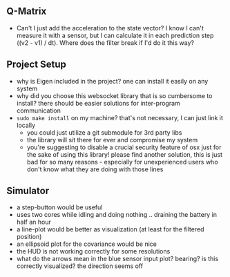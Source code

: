 ## Q-Matrix
- Can't I just add the acceleration to the state vector? I know I can't measure it with a sensor, but I can calculate it in each prediction step ((v2 - v1) / dt). Where does the filter break if I'd do it this way?

## Project Setup
* why is Eigen included in the project? one can install it easily on any system
* why did you choose this websocket library that is so cumbersome to install? there should be easier solutions for inter-program communication
* `sudo make install` on my machine? that's not necessary, I can just link it locally
  * you could just utilize a git submodule for 3rd party libs
  * the library will sit there for ever and compromise my system
  * you're suggesting to disable a crucial security feature of osx just for the sake of using this library! please find another solution, this is just bad for so many reasons - especially for unexperienced users who don't know what they are doing with those lines

## Simulator
* a step-button would be useful
* uses two cores while idling and doing nothing .. draining the battery in half an hour
* a line-plot would be better as visualization (at least for the filtered position)
* an ellipsoid plot for the covariance would be nice
* the HUD is not working correctly for some resolutions
* what do the arrows mean in the blue sensor input plot? bearing? is this correctly visualized? the direction seems off